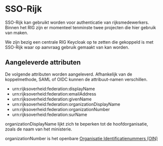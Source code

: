 # SSO-Rijk

SSO-Rijk kan gebruikt worden voor authenticatie van rijksmedewerkers. Binnen het RIG zijn er momenteel tenminste
twee projecten die hier gebruik van maken.

We zijn bezig een centrale RIG Keycloak op te zetten die gekoppeld is met SSO-Rijk waar op aanvraag gebruik
gemaakt van kan worden.

## Aangeleverde attributen

De volgende attributen worden aangeleverd. Afhankelijk van de koppelmethode, SAML of OIDC kunnen de attribuut-namen verschillen.

* urn:rijksoverheid:federation:displayName
* urn:rijksoverheid:federation:emailAddress
* urn:rijksoverheid:federation:givenName
* urn:rijksoverheid:federation:organizationDisplayName
* urn:rijksoverheid:federation:organizationNumber
* urn:rijksoverheid:federation:surName

organizationDisplayName lijkt zich te beperken tot de hoofdorganisatie, zoals de naam van het ministerie.

organizationNumber is het openbare [Organisatie Identificatienummers (OIN)](https://oinregister.logius.nl/oin-register)
